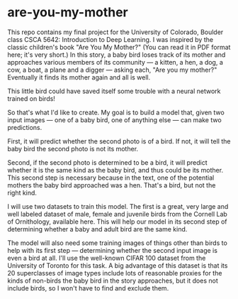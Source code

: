 # are-you-my-mother
This repo contains my final project for the University of Colorado, Boulder class CSCA 5642: Introduction to Deep Learning. I was inspired by the classic children's book "Are You My Mother?" (You can read it in PDF format here; it's very short.) In this story, a baby bird loses track of its mother and approaches various members of its community — a kitten, a hen, a dog, a cow, a boat, a plane and a digger — asking each, "Are you my mother?" Eventually it finds its mother again and all is well.

This little bird could have saved itself some trouble with a neural network trained on birds!

So that's what I'd like to create. My goal is to build a model that, given two input images — one of a baby bird, one of anything else — can make two predictions.

First, it will predict whether the second photo is of a bird. If not, it will tell the baby bird the second photo is not its mother.

Second, if the second photo is determined to be a bird, it will predict whether it is the same kind as the baby bird, and thus could be its mother. This second step is necessary because in the text, one of the potential mothers the baby bird approached was a hen. That's a bird, but not the right kind.

I will use two datasets to train this model. The first is a great, very large and well labeled dataset of male, female and juvenile birds from the Cornell Lab of Ornithology, available here. This will help our model in its second step of determining whether a baby and adult bird are the same kind.

The model will also need some training images of things other than birds to help with its first step — determining whether the second input image is even a bird at all. I'll use the well-known CIFAR 100 dataset from the University of Toronto for this task. A big advantage of this dataset is that its 20 superclasses of image types include lots of reasonable proxies for the kinds of non-birds the baby bird in the story approaches, but it does not include birds, so I won't have to find and exclude them.
